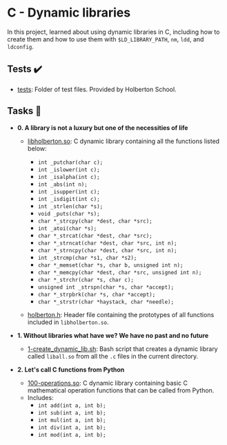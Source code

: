 # C - Dynamic libraries

In this project, learned about using dynamic libraries in C, including how to create
them and how to use them with `$LD_LIBRARY_PATH`, `nm`, `ldd`, and `ldconfig`.

## Tests :heavy_check_mark:

* [tests](./tests): Folder of test files. Provided by Holberton School.

## Tasks :page_with_curl:

* **0. A library is not a luxury but one of the necessities of life**
  * [libholberton.so](./libholberton.so): C dynamic library containing all the functions
  listed below:
    * `int _putchar(char c);`
    * `int _islower(int c);`
    * `int _isalpha(int c);`
    * `int _abs(int n);`
    * `int _isupper(int c);`
    * `int _isdigit(int c);`
    * `int _strlen(char *s);`
    * `void _puts(char *s);`
    * `char *_strcpy(char *dest, char *src);`
    * `int _atoi(char *s);`
    * `char *_strcat(char *dest, char *src);`
    * `char *_strncat(char *dest, char *src, int n);`
    * `char *_strncpy(char *dest, char *src, int n);`
    * `int _strcmp(char *s1, char *s2);`
    * `char *_memset(char *s, char b, unsigned int n);`
    * `char *_memcpy(char *dest, char *src, unsigned int n);`
    * `char *_strchr(char *s, char c);`
    * `unsigned int _strspn(char *s, char *accept);`
    * `char *_strpbrk(char *s, char *accept);`
    * `char *_strstr(char *haystack, char *needle);`

  * [holberton.h](./holberton.h): Header file containing the prototypes of all functions
  included in `libholberton.so`.

* **1. Without libraries what have we? We have no past and no future**
  * [1-create_dynamic_lib.sh](1-create_dynamic_lib.sh): Bash script that creates a
  dynamic library called `liball.so` from all the `.c` files in the current directory.

* **2. Let's call C functions from Python**
  * [100-operations.so](100-operations.so): C dynamic library containing basic C
  mathematical operation functions that can be called from Python.
  * Includes:
    * `int add(int a, int b);`
    * `int sub(int a, int b);`
    * `int mul(int a, int b);`
    * `int div(int a, int b);`
    * `int mod(int a, int b);`

